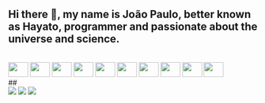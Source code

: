 ## Hi there 👋, my name is João Paulo, better known as Hayato, programmer and passionate about the universe and science.

<!--
**hayatocode-jp/hayatocode-jp** is a ✨ _special_ ✨ repository because its `README.md` (this file) appears on your GitHub profile.

Here are some ideas to get you started:

- 🔭 I’m currently working on ...
- 🌱 I’m currently learning ...
- 👯 I’m looking to collaborate on ...
- 🤔 I’m looking for help with ...
- 💬 Ask me about ...
- 📫 How to reach me: ...
- 😄 Pronouns: ...
- ⚡ Fun fact: ...
-->
<!--
<div align="center">
  <a href="https://github.com/hayatocode-jp">
  <img height="180em" src="https://github-readme-stats.vercel.app/api?username=hayatocode-jp&count_private=true&show_icons=true&theme=dracula&include_all_commits=true">
  <img height="180em" src="https://github-readme-stats.vercel.app/api/top-langs/?username=hayatocode-jp&count_private=true&layout=compact&show_icons=true&langs_count=7&theme=dracula">
</div>
-->
<div style="display: inline_block"><br>
	<img src="https://cdn.jsdelivr.net/gh/devicons/devicon/icons/html5/html5-original.svg" style="width: 40px; height: 30px;">
	<img src="https://cdn.jsdelivr.net/gh/devicons/devicon/icons/css3/css3-original.svg" style="width: 40px; height: 30px;">
	<img src="https://cdn.jsdelivr.net/gh/devicons/devicon/icons/javascript/javascript-original.svg" style="width: 40px; height: 30px;">
	<img src="https://cdn.jsdelivr.net/gh/devicons/devicon/icons/nodejs/nodejs-original.svg" style="width: 40px; height: 30px;">
	<img src="https://cdn.jsdelivr.net/gh/devicons/devicon/icons/electron/electron-original.svg" style="width: 40px; height: 30px;">
	<img src="https://cdn.jsdelivr.net/gh/devicons/devicon/icons/express/express-original.svg" style="width: 40px; height: 30px;">
	<img src="https://cdn.jsdelivr.net/gh/devicons/devicon/icons/vuejs/vuejs-original.svg" style="width: 40px; height: 30px;">
	<img src="https://cdn.jsdelivr.net/gh/devicons/devicon/icons/php/php-original.svg" style="width: 40px; height: 30px;">
	<img src="https://cdn.jsdelivr.net/gh/devicons/devicon/icons/laravel/laravel-plain.svg" style="width: 40px; height: 30px;">
	<img src="https://cdn.jsdelivr.net/gh/devicons/devicon/icons/mysql/mysql-original.svg" style="width: 40px; height: 30px;">
</div>
  ##
<div>
	<a href="https://twitter.com/hayatocode" target="_blank"><img src="https://img.shields.io/badge/-Twitter-%2300acee ?style=for-the-badge&logo=twitter&logoColor=white"></a>
	<a href="https://instagram.com/hayatocode" target="_blank"><img src="https://img.shields.io/badge/-Instagram-%23E4405F?style=for-the-badge&logo=instagram&logoColor=white"></a>
	<a href="mailto:hayatocode.jp@gmail.com"><img src="https://img.shields.io/badge/-Gmail-%23333?style=for-the-badge&logo=gmail&logoColor=white"></a>
</div>
